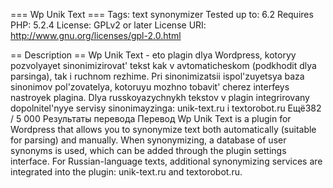=== Wp Unik Text ===
Tags: text synonymizer
Tested up to: 6.2
Requires PHP: 5.2.4
License: GPLv2 or later
License URI: http://www.gnu.org/licenses/gpl-2.0.html

== Description ==
Wp Unik Text - eto plagin dlya Wordpress, kotoryy pozvolyayet sinonimizirovat' tekst kak v avtomaticheskom (podkhodit dlya parsinga), tak i ruchnom rezhime. Pri sinonimizatsii ispol'zuyetsya baza sinonimov pol'zovatelya, kotoruyu mozhno tobavit' cherez interfeys nastroyek plagina. Dlya russkoyazychnykh tekstov v plagin integrirovany dopolnitel'nyye servisy sinonimayzinga: unik-text.ru i textorobot.ru
Ещё
​
382 / 5 000
Результаты перевода
Перевод
Wp Unik Text is a plugin for Wordpress that allows you to synonymize text both automatically (suitable for parsing) and manually.
When synonymizing, a database of user synonyms is used, which can be added through the plugin settings interface.
For Russian-language texts, additional synonymizing services are integrated into the plugin: unik-text.ru and textorobot.ru.
